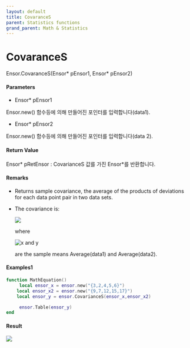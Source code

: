 ```yaml
---
layout: default
title: CovaranceS
parent: Statistics functions
grand_parent: Math & Statistics
---
```


# CovaranceS

Ensor.CovaranceS\(Ensor\* pEnsor1, Ensor\* pEnsor2\)

#### Parameters

* Ensor\* pEnsor1

Ensor.new\(\) 함수등에 의해 만들어진 포인터를 입력합니다\(data1\).

* Ensor\* pEnsor2

Ensor.new\(\) 함수등에 의해 만들어진 포인터를 입력합니다\(data 2\).

#### Return Value

Ensor\* pRetEnsor : CovarianceS 값를 가진 Ensor\*를 반환합니다.

#### Remarks

* Returns sample covariance, the average of the products of deviations for each data point pair in two data sets.

* The covariance is:

  ![](/StatisticsAPI/CovarianceSFunc.png)

  where

  ![](https://support.content.office.net/en-us/media/e50bfa35-f7a7-44ee-91eb-d25d79f90f42.png "x and y")

  are the sample means Average\(data1\) and Average\(data2\).

#### Examples1

```lua
function MathEquation()
     local ensor_x = ensor.new("{3,2,4,5,6}")
    local ensor_x2 = ensor.new("{9,7,12,15,17}")
    local ensor_y = ensor.CovarianceS(ensor_x,ensor_x2)

     ensor.Table(ensor_y)
end
```

#### Result

![](/StatisticsAPI/CovarianceSResultTable.png)


